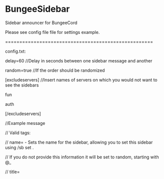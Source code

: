 BungeeSidebar
=============

Sidebar announcer for BungeeCord

Please see config file file for settings example.

====================================================

config.txt:


delay=60    //Delay in seconds between one sidebar message and another

random=true //If the order should be randomized



[excludeservers] //Insert names of servers on which you would not want to see the sidebars

fun

auth

[/excludeservers]


//Example message

// Valid tags:

//  name=<name>     - Sets the name for the sidebar, allowing you to set this sidebar using /sb set <name>.

//                    If you do not provide this information it will be set to random, starting with @_

//  title=<title>   - Sets the title of sidebar. Note the 32 characters limit

//  excluded=<true> - If set to true, the message will never be shown, unless you use /sb set


// The text no enclosed in any of the tags will be ignored. (comments)

[msg]title=§aExample,name=example

line 1

line 2

line 3

[/msg]
